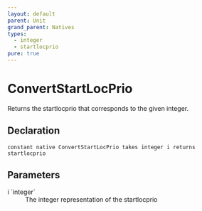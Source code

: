 ```yaml
---
layout: default
parent: Unit
grand_parent: Natives
types:
  - integer
  - startlocprio
pure: true
---
```


# ConvertStartLocPrio
Returns the startlocprio that corresponds to the given integer.

## Declaration

```
constant native ConvertStartLocPrio takes integer i returns startlocprio
```

## Parameters
<dl>
  <dt>i `integer`</dt>
  <dd>The integer representation of the startlocprio</dd>
</dl>